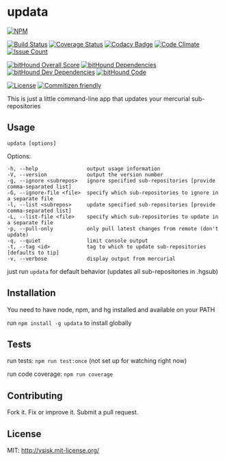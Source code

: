 # updata
[![NPM](
https://nodei.co/npm/updata.png)](
https://nodei.co/npm/updata/)

[![Build Status](
https://img.shields.io/travis/sappharx/hg-subrepo-updater.svg?style=flat-square)](
https://travis-ci.org/sappharx/hg-subrepo-updater)
[![Coverage Status](
https://img.shields.io/coveralls/sappharx/hg-subrepo-updater.svg?style=flat-square)](
https://coveralls.io/github/sappharx/hg-subrepo-updater)
[![Codacy Badge](
https://img.shields.io/codacy/5b9ac87858db4429820bffa8df843a0a.svg?style=flat-square)](
https://www.codacy.com/app/vinnysisk/hg-subrepo-updater)
[![Code Climate](
https://img.shields.io/codeclimate/github/sappharx/hg-subrepo-updater.svg?style=flat-square)](
https://codeclimate.com/github/sappharx/hg-subrepo-updater)
[![Issue Count](
https://img.shields.io/codeclimate/issues/github/sappharx/hg-subrepo-updater.svg?style=flat-square)](
https://codeclimate.com/github/sappharx/hg-subrepo-updater)

[![bitHound Overall Score](
https://www.bithound.io/github/sappharx/hg-subrepo-updater/badges/score.svg)](
https://www.bithound.io/github/sappharx/hg-subrepo-updater)
[![bitHound Dependencies](
https://www.bithound.io/github/sappharx/hg-subrepo-updater/badges/dependencies.svg)](
https://www.bithound.io/github/sappharx/hg-subrepo-updater/master/dependencies/npm)
[![bitHound Dev Dependencies](
https://www.bithound.io/github/sappharx/hg-subrepo-updater/badges/devDependencies.svg)](
https://www.bithound.io/github/sappharx/hg-subrepo-updater/master/dependencies/npm)
[![bitHound Code](
https://www.bithound.io/github/sappharx/hg-subrepo-updater/badges/code.svg)](
https://www.bithound.io/github/sappharx/hg-subrepo-updater)

[![License](
https://img.shields.io/:license-mit-blue.svg?style=flat-square)](
http://vsisk.mit-license.org)
[![Commitizen friendly](
https://img.shields.io/badge/commitizen-friendly-brightgreen.svg?style=flat-square)](
http://commitizen.github.io/cz-cli/)

This is just a little command-line app that updates your mercurial sub-repositories

## Usage
`updata [options]`

  Options:

    -h, --help                output usage information
    -V, --version             output the version number
    -g, --ignore <subrepos>   ignore specified sub-repositories [provide comma-separated list]
    -G, --ignore-file <file>  specify which sub-repositories to ignore in a separate file
    -l, --list <subrepos>     update specified sub-repositories [provide comma-separated list]
    -L, --list-file <file>    specify which sub-repositories to update in a separate file
    -p, --pull-only           only pull latest changes from remote (don't update)
    -q, --quiet               limit console output
    -t, --tag <id>            tag to which to update sub-repositories [defaults to tip]
    -v, --verbose             display output from mercurial


just run `updata` for default behavior (updates all sub-repositories in .hgsub)

## Installation
You need to have node, npm, and hg installed and available on your PATH

run `npm install -g updata` to install globally

## Tests
run tests: `npm run test:once` (not set up for watching right now)

run code coverage: `npm run coverage`

## Contributing
Fork it. Fix or improve it. Submit a pull request.

## License
MIT: http://vsisk.mit-license.org/
